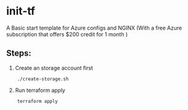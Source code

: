 # init-tf
A Basic start template for Azure configs and NGINX (With a free Azure subscription that offers $200 credit for 1 month )

## Steps:

1. Create an storage account first

```shell
    ./create-storage.sh
```
2. Run terraform apply

```shell
    terraform apply
```
